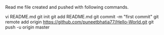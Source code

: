 Read me file created and pushed with following commands.

vi README.md
git init
git add README.md
git commit -m "first commit"
git remote add origin https://github.com/puneetbhatia77/Hello-World.git
git push -u origin master
